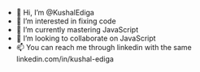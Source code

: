 - 👋 Hi, I’m @KushalEdiga
- 👀 I’m interested in fixing code
- 🌱 I’m currently mastering JavaScript
- 💞️ I’m looking to collaborate on JavaScript
- 📫 You can reach me through linkedin with the same linkedin.com/in/kushal-ediga

<!---
KushalEdiga/KushalEdiga is a ✨ special ✨ repository because its `README.md` (this file) appears on your GitHub profile.
You can click the Preview link to take a look at your changes.
--->
